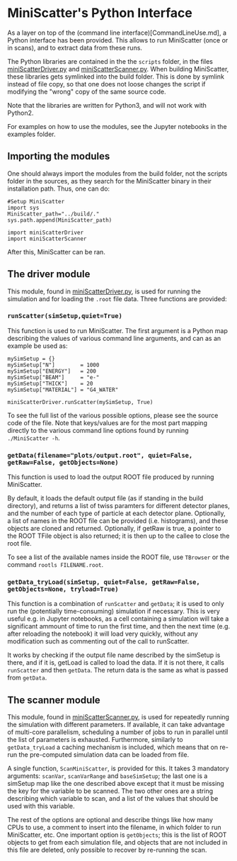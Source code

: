 # MiniScatter's Python Interface

As a layer on top of the (command line interface)[CommandLineUse.md], a Python interface has been provided.
This allows to run MiniScatter (once or in scans), and to extract data from these runs.

The Python libraries are contained in the the `scripts` folder, in the files [miniScatterDriver.py](scripts/miniScatterDriver.py) and [miniScatterScanner.py](scripts/miniScatterScanner.py).
When building MiniScatter, these libraries gets symlinked into the build folder.
This is done by symlink instead of file copy, so that one does not loose changes the script if modifying the "wrong" copy of the same source code.

Note that the libraries are written for Python3, and will not work with Python2.

For examples on how to use the modules, see the Jupyter notebooks in the examples folder.

## Importing the modules
One should always import the modules from the build folder, not the scripts folder in the sources, as they search for the MiniScatter binary in their installation path.
Thus, one can do:
```
#Setup MiniScatter
import sys
MiniScatter_path="../build/."
sys.path.append(MiniScatter_path)

import miniScatterDriver
import miniScatterScanner
```
After this, MiniScatter can be ran.

## The driver module
This module, found in [miniScatterDriver.py](scripts/miniScatterDriver.py), is used for running the simulation and for loading the `.root` file data.
Three functions are provided:

### `runScatter(simSetup,quiet=True)`
This function is used to run MiniScatter.
The first argument is a Python map describing the values of various command line arguments, and can as an example be used as:
```
mySimSetup = {}
mySimSetup["N"]        = 1000
mySimSetup["ENERGY"]   = 200
mySimSetup["BEAM"]     = "e-"
mySimSetup["THICK"]    = 20
mySimSetup["MATERIAL"] = "G4_WATER"

miniScatterDriver.runScatter(mySimSetup, True)
```

To see the full list of the various possible options, please see the source code of the file.
Note that keys/values are for the most part mapping directly to the various command line options found by running `./MiniScatter -h`.

### `getData(filename="plots/output.root", quiet=False, getRaw=False, getObjects=None)`
This function is used to load the output ROOT file produced by running MiniScatter.

By default, it loads the default output file (as if standing in the build directory),
and returns a list of twiss paramters for different detector planes,
and the number of each type of particle at each detector plane.
Optionally, a list of names in the ROOT file can be provided (i.e. histograms), and these objects are cloned and returned. 
Optionally, if getRaw is true, a pointer to the ROOT TFile object is also returned; it is then up to the callee to close the root file.

To see a list of the available names inside the ROOT file, use `TBrowser` or the command `rootls FILENAME.root`.

### `getData_tryLoad(simSetup, quiet=False, getRaw=False, getObjects=None, tryload=True)`
This function is a combination of `runScatter` and `getData`; it is used to only run the (potentially time-consuming) simulation if necessary.
This is very useful e.g. in Jupyter notebooks, as a cell containing a simulation will take a significant ammount of time to run the first time, and then the next time (e.g. after reloading the notebook) it will load very quickly, without any modification such as commenting out of the call to runScatter.

It works by checking if the output file name described by the simSetup is there, and if it is, getLoad is called to load the data.
If it is not there, it calls `runScatter` and then `getData`.
The return data is the same as what is passed from `getData`.

## The scanner module
This module, found in [miniScatterScanner.py](scripts/miniScatterScanner.py), is used for repeatedly running the simulation with different parameters.
If available, it can take advantage of multi-core parallelism, scheduling a number of jobs to run in parallel until the list of parameters is exhausted.
Furthermore, similarly to `getData_tryLoad` a caching mechanism is included, which means that on re-run the pre-computed simulation data can be loaded from file.

A single function, `ScanMiniScatter`, is provided for this.
It takes 3 mandatory arguments: `scanVar`, `scanVarRange` and `baseSimSetup`; the last one is a simSetup map like the one described above except that it must be missing the key for the variable to be scanned.
The two other ones are a string describing which variable to scan, and a list of the values that should be used with this variable.

The rest of the options are optional and describe things like how many CPUs to use, a comment to insert into the filename, in which folder to run MiniScatter, etc.
One important option is `getObjects`; this is the list of ROOT objects to get from each simulation file, and objects that are not included in this file are deleted, only possible to recover by re-running the scan.

